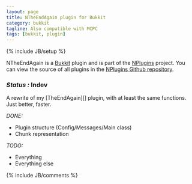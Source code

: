 ```yaml
---
layout: page
title: NTheEndAgain plugin for Bukkit
category: bukkit
tagline: Also compatible with MCPC
tags: [bukkit, plugin]
---
```

{% include JB/setup %}

NTheEndAgain is a [Bukkit][] plugin and is part of the [NPlugins][] project.
You can view the source of all plugins in the [NPlugins Github repository][].

### *Status :* Indev

A rewrite of my [TheEndAgain][] plugin, with at least the same functions. Just better, faster.

_DONE:_
* Plugin structure (Config/Messages/Main class)
* Chunk representation

_TODO:_
* Everything
* Everything else

{% include JB/comments %}

<!--- Under this lines are links defined --->
[Bukkit]: http://bukkit.org "Bukkit Forums"

[NPlugins]: /bukkit/NPlugins.html "NPlugins project page"
[NPlugins Github repository]: https://github.com/Ribesg/NPlugins "NPlugins Github repository"

[NTheEndAgain]: /bukkit/NTheEndAgain.html "NTheEndAgain dedicated page"